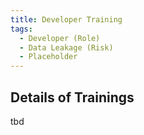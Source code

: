```yaml
---
title: Developer Training
tags: 
  - Developer (Role)
  - Data Leakage (Risk)
  - Placeholder
---
```



## Details of Trainings

tbd
